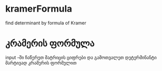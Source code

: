 # kramerFormula
find determinant by formula of Kramer

# კრამერის ფორმულა
input -ში ჩაწერეთ მატრიცის ციფრები და გამოთვალეთ დეტერმინანტი მარტივად კრამერის ფორმულით
